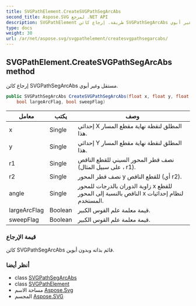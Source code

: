```yaml
---
title: SVGPathElement.CreateSVGPathSegArcAbs
second_title: Aspose.SVG لمرجع .NET API
description: SVGPathElement طريقة. إرجاع كائن SVGPathSegArcAbs مستقل وغير أبوي.
type: docs
weight: 30
url: /ar/net/aspose.svg/svgpathelement/createsvgpathsegarcabs/
---
```

## SVGPathElement.CreateSVGPathSegArcAbs method

إرجاع كائن SVGPathSegArcAbs مستقل وغير أبوي.

```csharp
public SVGPathSegArcAbs CreateSVGPathSegArcAbs(float x, float y, float r1, float r2, float angle, 
    bool largeArcFlag, bool sweepFlag)
```

| معامل | يكتب | وصف |
| --- | --- | --- |
| x | Single | إحداثي X المطلق لنقطة نهاية مقطع المسار هذا. |
| y | Single | إحداثي Y المطلق لنقطة نهاية مقطع المسار هذا. |
| r1 | Single | نصف قطر المحور السيني للقطع الناقص (على سبيل المثال ، r1). |
| r2 | Single | نصف قطر المحور y للقطع الناقص (أي r2). |
| angle | Single | زاوية الدوران بالدرجات للمحور x للقطع الناقص بالنسبة إلى المحور x لنظام إحداثيات المستخدم. |
| largeArcFlag | Boolean | قيمة معلمة علم القوس الكبير. |
| sweepFlag | Boolean | قيمة معلمة علم القوس الكبير. |

### قيمة الإرجاع

كائن SVGPathSegArcAbs قائم بذاته وبدون أبوين.

### أنظر أيضا

* class [SVGPathSegArcAbs](../../../aspose.svg.paths/svgpathsegarcabs/)
* class [SVGPathElement](../)
* مساحة الاسم [Aspose.Svg](../../svgpathelement/)
* المجسم [Aspose.SVG](../../../)


